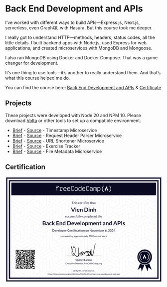 # Back End Development and APIs

I’ve worked with different ways to build APIs—Express.js, Next.js, serverless, even GraphQL with Hasura. But this course took me deeper.

I really got to understand HTTP—methods, headers, status codes, all the little details. I built backend apps with Node.js, used Express for web applications, and created microservices with MongoDB and Mongoose.

I also ran MongoDB using Docker and Docker Compose. That was a game changer for development.

It’s one thing to use tools—it’s another to really understand them. And that’s what this course helped me do.

You can find the course here: [Back End Development and APIs](https://www.freecodecamp.org/learn/back-end-development-and-apis/) & [Certificate](https://www.freecodecamp.org/certification/VienDinhCom/back-end-development-and-apis)

## Projects

These projects were developed with Node 20 and NPM 10. Please download [Volta](https://github.com/volta-cli/volta) or other tools to set up a compatible environment.

- [Brief](https://www.freecodecamp.org/learn/back-end-development-and-apis/back-end-development-and-apis-projects/timestamp-microservice) - [Source](projects/timestamp-microservice/) - Timestamp Microservice
- [Brief](https://www.freecodecamp.org/learn/back-end-development-and-apis/back-end-development-and-apis-projects/request-header-parser-microservice) - [Source](projects/request-header-parser-microservice/) - Request Header Parser Microservice
- [Brief](https://www.freecodecamp.org/learn/back-end-development-and-apis/back-end-development-and-apis-projects/url-shortener-microservice) - [Source](projects/url-shortener-microservice/) - URL Shortener Microservice
- [Brief](https://www.freecodecamp.org/learn/back-end-development-and-apis/back-end-development-and-apis-projects/exercise-tracker) - [Source](projects/exercise-tracker/) - Exercise Tracker
- [Brief](https://www.freecodecamp.org/learn/back-end-development-and-apis/back-end-development-and-apis-projects/file-metadata-microservice) - [Source](projects/file-metadata-microservice/) - File Metadata Microservice

## Certification

<a href="https://www.freecodecamp.org/certification/VienDinhCom/back-end-development-and-apis">
  <img src="certificate.png" alt="Back End Development and APIs Certificate" title="Click here to verify it on freeCodeCamp">
</a>
